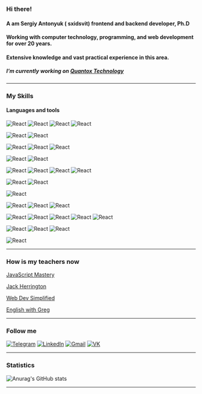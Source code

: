 ### Hi there!

#### A am Sergiy Antonyuk ( sxidsvit) frontend and backend developer, Ph.D

#### Working with computer technology, programming, and web development for over 20 years.

#### Extensive knowledge and vast practical experience in this area.

##### I’m currently working on [Quantox Technology](https://quantox.com/)

---

### My Skills

#### Languages and tools

![React](https://img.shields.io/badge/-React-73A3E4?style=?style=for-the-badge&logo=react&logoWidth=20)
![React](https://img.shields.io/badge/-TypeScript-73A3E4?style=?style=for-the-badge&logo=typescript&logoWidth=20)
![React](https://img.shields.io/badge/-JavaScript-73A3E4?style=?style=for-the-badge&logo=javascript&logoWidth=20)
![React](https://img.shields.io/badge/-PHP-73A3E4?style=?style=for-the-badge&logo=php&logoWidth=20)

![React](https://img.shields.io/badge/-Material_UI-73A3E4?style=?style=for-the-badge&logo=materialdesign&logoWidth=20)
![React](https://img.shields.io/badge/-Ant_Design-73A3E4?style=?style=for-the-badge&logo=antdesign&logoWidth=20)

![React](https://img.shields.io/badge/-React_Router-73A3E4?style=?style=for-the-badge&logo=reactrouter&logoWidth=20)
![React](https://img.shields.io/badge/-Redux-73A3E4?style=?style=for-the-badge&logo=redux&logoWidth=20)
![React](https://img.shields.io/badge/-Redux_Saga-73A3E4?style=?style=for-the-badge&logo=redux&logoWidth=20)

![React](https://img.shields.io/badge/-Node.js-73A3E4?style=?style=for-the-badge&logo=nodedotjs&logoWidth=20)
![React](https://img.shields.io/badge/-Express-73A3E4?style=?style=for-the-badge&logo=Express&logoWidth=20)

![React](https://img.shields.io/badge/-MongoDB-73A3E4?style=?style=for-the-badge&logo=mongodb&logoWidth=20)
![React](https://img.shields.io/badge/-Firebase-73A3E4?style=?style=for-the-badge&logo=firebase&logoWidth=20)
![React](https://img.shields.io/badge/-GraphQL-73A3E4?style=?style=for-the-badge&logo=graphql&logoWidth=20)
![React](https://img.shields.io/badge/-MySQL-73A3E4?style=?style=for-the-badge&logo=mysql&logoWidth=20)

![React](https://img.shields.io/badge/-HTML5-73A3E4?style=?style=for-the-badge&logo=html5&logoWidth=20)
![React](https://img.shields.io/badge/-CSS3-73A3E4?style=?style=for-the-badge&logo=css3&logoWidth=20)

![React](https://img.shields.io/badge/-Webpack-73A3E4?style=?style=for-the-badge&logo=webpack&logoWidth=20)

![React](https://img.shields.io/badge/-Figma-73A3E4?style=?style=for-the-badge&logo=figma&logoWidth=20)
![React](https://img.shields.io/badge/-Webflow-73A3E4?style=?style=for-the-badge&logo=webflow&logoWidth=20)
![React](https://img.shields.io/badge/-Wordpress-73A3E4?style=?style=for-the-badge&logo=wordpress&logoWidth=20)

![React](https://img.shields.io/badge/-GitHub-73A3E4?style=?style=for-the-badge&logo=github&logoWidth=20)
![React](https://img.shields.io/badge/-GitLab-73A3E4?style=?style=for-the-badge&logo=gitlab&logoWidth=20)
![React](https://img.shields.io/badge/-NPM-73A3E4?style=?style=for-the-badge&logo=npm&logoWidth=20)
![React](https://img.shields.io/badge/-YARN-73A3E4?style=?style=for-the-badge&logo=yarn&logoWidth=20)
![React](https://img.shields.io/badge/-Docker-73A3E4?style=?style=for-the-badge&logo=docker&logoWidth=20)

![React](https://img.shields.io/badge/-Jira-73A3E4?style=?style=for-the-badge&logo=jira&logoWidth=20)
![React](https://img.shields.io/badge/-Scrum-73A3E4?style=?style=for-the-badge&logo=scrumalliance&logoWidth=20)
![React](https://img.shields.io/badge/-Slack-73A3E4?style=?style=for-the-badge&logo=slack&logoWidth=20)

![React](https://img.shields.io/badge/-Kubuntu-73A3E4?style=?style=for-the-badge&logo=kubuntu&logoWidth=20)

---

### How is my teachers now

[JavaScript Mastery](https://www.youtube.com/channel/UCmXmlB4-HJytD7wek0Uo97A)

[Jack Herrington](https://www.youtube.com/channel/UC6vRUjYqDuoUsYsku86Lrsw)

[Web Dev Simplified](https://www.youtube.com/c/WebDevSimplified)

[English with Greg](https://www.youtube.com/c/OnlinelanguageacademyEs)

---

### Follow me

[![Telegram](https://img.shields.io/badge/-Telegram-73A3E4?style=?style=for-the-badge&logo=telegram&logoWidth=20)](https://t.me/sxidsvit)
[![LinkedIn](https://img.shields.io/badge/-LinkedIn-73A3E4?style=?style=for-the-badge&logo=vk&logoWidth=20)](https://www.linkedin.com/in/sergiy-antonyuk/)
[![Gmail](https://img.shields.io/badge/-Gmail-73A3E4?style=?style=for-the-badge&logo=gmail&logoWidth=20)](mailto:s.p.antonyuk@gmail.com)
[![VK](https://img.shields.io/badge/-ВКонтакте-73A3E4?style=?style=for-the-badge&logo=vk&logoWidth=20)](https://vk.com/sergey_antonyuk)

---

### Statistics

![Anurag's GitHub stats](https://github-readme-stats.vercel.app/api?username=sxidsvit&show_icons=true&theme=default)

---
